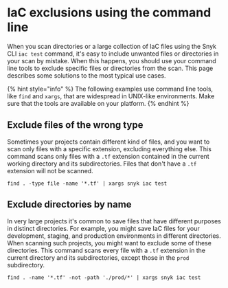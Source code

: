 # IaC exclusions using the  command line

When you scan directories or a large collection of IaC files using the Snyk CLI `iac test` command, it's easy to include unwanted files or directories in your scan by mistake. When this happens, you should use your command line tools to exclude specific files or directories from the scan. This page describes some solutions to the most typical use cases.

{% hint style="info" %}
The following examples use command line tools, like `find` and `xargs`, that are widespread in UNIX-like environments. Make sure that the tools are available on your platform.
{% endhint %}

## Exclude files of the wrong type

Sometimes your projects contain different kind of files, and you want to scan only files with a specific extension, excluding everything else. This command scans only files with a `.tf` extension contained in the current working directory and its subdirectories. Files that don't have a `.tf` extension will not be scanned.

```
find . -type file -name '*.tf' | xargs snyk iac test
```

## Exclude directories by name

In very large projects it's common to save files that have different purposes in distinct directories. For example, you might save IaC files for your development, staging, and production environments in different directories. When scanning such projects, you might want to exclude some of these directories. This command scans every file with a `.tf` extension in the current directory and its subdirectories, except those in the `prod` subdirectory.

```
find . -name '*.tf' -not -path './prod/*' | xargs snyk iac test
```
